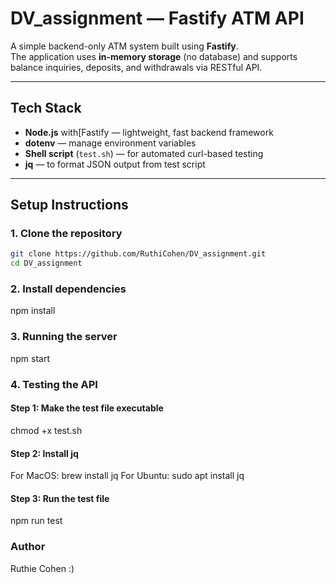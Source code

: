 # DV_assignment — Fastify ATM API

A simple backend-only ATM system built using **Fastify**.  
The application uses **in-memory storage** (no database) and supports balance inquiries, deposits, and withdrawals via RESTful API.

---

## Tech Stack

- **Node.js** with[Fastify — lightweight, fast backend framework
- **dotenv** — manage environment variables
- **Shell script** (`test.sh`) — for automated curl-based testing
- **jq** — to format JSON output from test script

---

## Setup Instructions

### 1. Clone the repository

```bash
git clone https://github.com/RuthiCohen/DV_assignment.git
cd DV_assignment
```

### 2. Install dependencies
npm install

### 3. Running the server
npm start

### 4. Testing the API
#### Step 1: Make the test file executable
chmod +x test.sh
#### Step 2: Install jq
For MacOS: brew install jq
For Ubuntu: sudo apt install jq
#### Step 3: Run the test file
npm run test

### Author
Ruthie Cohen :) 




